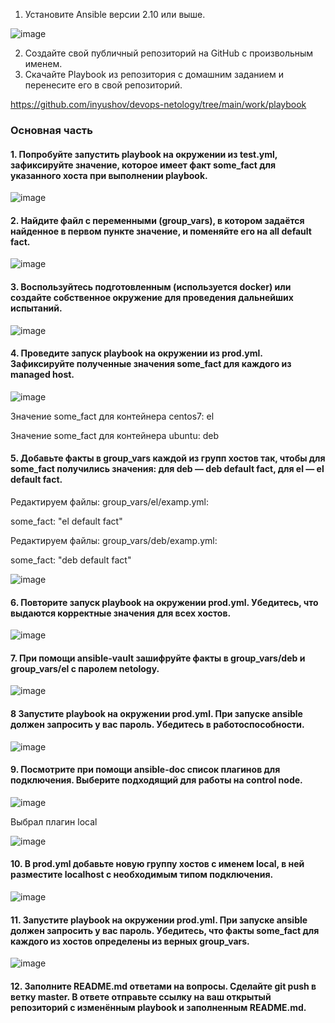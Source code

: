 1. Установите Ansible версии 2.10 или выше.

![image](https://github.com/inyushov/devops-netology/assets/127683348/c7db985c-7b75-4997-a1f8-64f3eb6c10a0)

2. Создайте свой публичный репозиторий на GitHub с произвольным именем.
3. Скачайте Playbook из репозитория с домашним заданием и перенесите его в свой репозиторий.

https://github.com/inyushov/devops-netology/tree/main/work/playbook

### Основная часть

#### 1. Попробуйте запустить playbook на окружении из test.yml, зафиксируйте значение, которое имеет факт some_fact для указанного хоста при выполнении playbook.

![image](https://github.com/inyushov/devops-netology/assets/127683348/af14802a-4aab-48f3-abfd-513b8687c607)

#### 2. Найдите файл с переменными (group_vars), в котором задаётся найденное в первом пункте значение, и поменяйте его на all default fact.

![image](https://github.com/inyushov/devops-netology/assets/127683348/8070f327-8ee8-4375-a2fc-61dce0c245e9)


#### 3. Воспользуйтесь подготовленным (используется docker) или создайте собственное окружение для проведения дальнейших испытаний.

![image](https://github.com/inyushov/devops-netology/assets/127683348/22aa4cc1-5d18-4b48-bf81-58d66dcd3720)

#### 4. Проведите запуск playbook на окружении из prod.yml. Зафиксируйте полученные значения some_fact для каждого из managed host.

![image](https://github.com/inyushov/devops-netology/assets/127683348/c59bc656-fc42-41fc-8fdb-41da1bdec230)

Значение some_fact для контейнера centos7: el

Значение some_fact для контейнера ubuntu: deb

#### 5. Добавьте факты в group_vars каждой из групп хостов так, чтобы для some_fact получились значения: для deb — deb default fact, для el — el default fact.

Редактируем файлы:
group_vars/el/examp.yml:

  some_fact: "el default fact"

Редактируем файлы:
group_vars/deb/examp.yml:

  some_fact: "deb default fact"

![image](https://github.com/inyushov/devops-netology/assets/127683348/c828f6e4-d672-4b9a-8a1b-282045363dd4)

#### 6. Повторите запуск playbook на окружении prod.yml. Убедитесь, что выдаются корректные значения для всех хостов.

![image](https://github.com/inyushov/devops-netology/assets/127683348/2848f15e-2fec-4223-b5a0-7f559866c7d4)

#### 7. При помощи ansible-vault зашифруйте факты в group_vars/deb и group_vars/el с паролем netology.

![image](https://github.com/inyushov/devops-netology/assets/127683348/56a89340-5ff6-49a7-98e4-775f48b94a4b)

#### 8 Запустите playbook на окружении prod.yml. При запуске ansible должен запросить у вас пароль. Убедитесь в работоспособности.

![image](https://github.com/inyushov/devops-netology/assets/127683348/64156392-fda8-4320-ac6c-fb13406b1490)

#### 9. Посмотрите при помощи ansible-doc список плагинов для подключения. Выберите подходящий для работы на control node.

![image](https://github.com/inyushov/devops-netology/assets/127683348/6de9af32-8a22-4e30-96bb-8b8a89867c23)

Выбрал плагин local

![image](https://github.com/inyushov/devops-netology/assets/127683348/62fd7fa0-acbb-4a5a-8755-c1c7c2389ef2)

#### 10. В prod.yml добавьте новую группу хостов с именем local, в ней разместите localhost с необходимым типом подключения.

![image](https://github.com/inyushov/devops-netology/assets/127683348/028754cf-ee99-4c63-9418-08ed320cb24f)

#### 11. Запустите playbook на окружении prod.yml. При запуске ansible должен запросить у вас пароль. Убедитесь, что факты some_fact для каждого из хостов определены из верных group_vars.

![image](https://github.com/inyushov/devops-netology/assets/127683348/0f6d5e57-969c-445c-80b4-e15c7f894a1c)

#### 12. Заполните README.md ответами на вопросы. Сделайте git push в ветку master. В ответе отправьте ссылку на ваш открытый репозиторий с изменённым playbook и заполненным README.md.


















